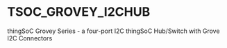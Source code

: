 # TSOC_GROVEY_I2CHUB
thingSoC Grovey Series - a four-port I2C thingSoC Hub/Switch with Grove I2C Connectors
